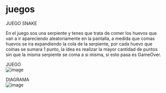 # juegos
JUEGO SNAKE

En el juego sos una serpiente y tenes que trata de comer los huevos que van a ir apareciendo aleatoriamente en la pantalla,
a medida que comas huevos se ira expandiendo la cola de la serpiente, por cada huevo que comas se sumara 1 punto, la idea es realizar 
la mayor cantidad de puntos sin que la misma serpiente se coma a si misma, si esto pasa es GameOver.

JUEGO
<br>
![image](https://user-images.githubusercontent.com/90360846/146600822-92861f5d-bc8c-437d-ad09-349237c79881.png)


DIAGRAMA
<br>
![image](https://user-images.githubusercontent.com/90360846/146600852-93125032-f078-4b11-a581-97deee958896.png)

